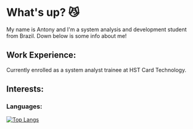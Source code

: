 # What's up? 😼

My name is Antony and I'm a system analysis and development student from Brazil. Down below is some info about me!

## Work Experience:

Currently enrolled as a system analyst trainee at HST Card Technology.

## Interests:

### Languages:

[![Top Langs](https://github-readme-stats.vercel.app/api/top-langs/?username=antonyvalete&layout=compact&theme=apprentice)](https://github.com/anuraghazra/github-readme-stats)
